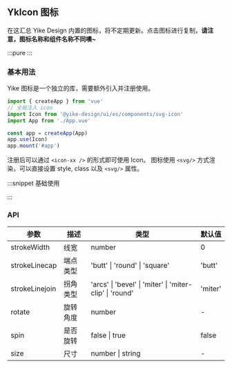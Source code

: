 ## YkIcon 图标

在这汇总 Yike Design 内置的图标，将不定期更新。点击图标进行复制，**请注意，图标名称和组件名称不同噢~**

:::pure
<IconList/>
:::

### 基本用法

Yike 图标是一个独立的库，需要额外引入并注册使用。

```js
import { createApp } from 'vue'
// 全局注入 icon
import Icon from '@yike-design/ui/es/components/svg-icon'
import App from './App.vue'

const app = createApp(App)
app.use(Icon)
app.mount('#app')
```

注册后可以通过 `<icon-xx />` 的形式即可使用 Icon。
图标使用 `<svg/>` 方式渲染，可以直接设置 style, class 以及 `<svg/>` 属性。

:::snippet
基础使用

<IconPrimary/>
:::

### API

| 参数           | 描述     | 类型                                                    | 默认值  |
| -------------- | -------- | ------------------------------------------------------- | ------- |
| strokeWidth    | 线宽     | number                                                  | 0       |
| strokeLinecap  | 端点类型 | 'butt' \| 'round' \| 'square'                           | 'butt'  |
| strokeLinejoin | 拐角类型 | 'arcs' \| 'bevel' \| 'miter' \| 'miter-clip' \| 'round' | 'miter' |
| rotate         | 旋转角度 | number                                                  | -       |
| spin           | 是否旋转 | false \| true                                           | false   |
| size           | 尺寸     | number \| string                                        | -       |
